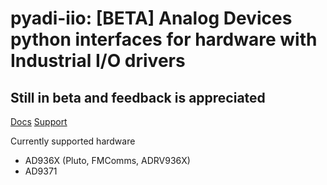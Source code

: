 # pyadi-iio: [BETA] Analog Devices python interfaces for hardware with Industrial I/O drivers

## Still in beta and feedback is appreciated

[Docs](http://analogdevicesinc.github.io/pyadi-iio/)
[Support](http://ez.analog.com)

Currently supported hardware
- AD936X (Pluto, FMComms, ADRV936X)
- AD9371

